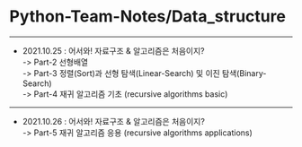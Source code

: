 # Python-Team-Notes/Data_structure

***
* 2021.10.25 : 어서와! 자료구조 & 알고리즘은 처음이지?  
-> Part-2 선형배열   
-> Part-3 정렬(Sort)과 선형 탐색(Linear-Search) 및 이진 탐색(Binary-Search)   
-> Part-4 재귀 알고리즘 기초  (recursive algorithms basic)   


***   
* 2021.10.26 : 어서와! 자료구조 & 알고리즘은 처음이지?  
-> Part-5 재귀 알고리즘 응용  (recursive algorithms applications)    